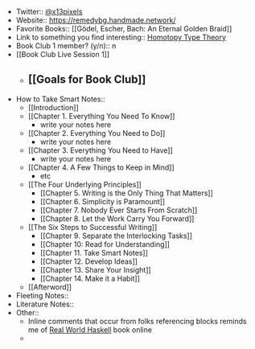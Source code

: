 - Twitter:: [@x13pixels](https://twitter.com/x13pixels)
- Website:: https://remedybg.handmade.network/
- Favorite Books:: [[Gödel, Escher, Bach: An Eternal Golden Braid]]
- Link to something you find interesting:: [Homotopy Type Theory](https://homotopytypetheory.org/book/)
- Book Club 1 member? (y/n):: n
- [[Book Club Live Session 1]]
    - [[Goals for Book Club]]
        - 
- How to Take Smart Notes::
    - [[Introduction]]
    - [[Chapter 1. Everything You Need To Know]]
        - write your notes here 
    - [[Chapter 2. Everything You Need to Do]]
        - write your notes here 
    - [[Chapter 3. Everything You Need to Have]]
        - write your notes here 
    - [[Chapter 4. A Few Things to Keep in Mind]]
        - etc 
    - [[The Four Underlying Principles]]
        - [[Chapter 5. Writing is the Only Thing That Matters]]
        - [[Chapter 6. Simplicity is Paramount]]
        - [[Chapter 7. Nobody Ever Starts From Scratch]]
        - [[Chapter 8. Let the Work Carry You Forward]]
    - [[The Six Steps to Successful Writing]]
        - [[Chapter 9. Separate the Interlocking Tasks]]
        - [[Chapter 10: Read for Understanding]]
        - [[Chapter 11. Take Smart Notes]]
        - [[Chapter 12. Develop Ideas]]  
        - [[Chapter 13. Share Your Insight]]
        - [[Chapter 14. Make it a Habit]]
    - [[Afterword]]
- Fleeting Notes:: 
- Literature Notes::
- Other::
    - Inline comments that occur from folks referencing blocks reminds me of [Real World Haskell](http://book.realworldhaskell.org/read/getting-started.html) book online
    - 
